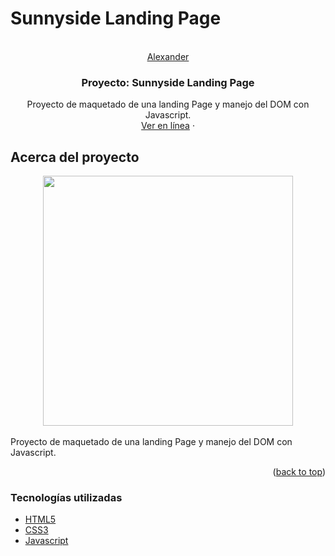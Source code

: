# Sunnyside Landing Page
<br />
<div align="center" id="top">
  <a href="https://alexander-portfolio.netlify.app/">
    Alexander
  </a>

  <h3 align="center">Proyecto: Sunnyside Landing Page</h3>

  <p align="center">
    Proyecto de maquetado de una landing Page y manejo del DOM con Javascript.
    <br />
    <a href="https://sunnyside-landingpage-frontendmentor.netlify.app/" target="_blank">Ver en línea</a>
    ·
  </p>
</div>

<!-- ABOUT THE PROJECT -->
## Acerca del proyecto

<div align="center">
    <img src="https://i.postimg.cc/YCZCp4kk/image.png" width="400px"</img> 
</div>

<br/>
        Proyecto de maquetado de una landing Page y manejo del DOM con Javascript.

<p align="right">(<a href="#top">back to top</a>)</p>

### Tecnologías utilizadas

* [HTML5](https://developer.mozilla.org/es/docs/Glossary/HTML5)
* [CSS3](https://developer.mozilla.org/es/docs/Web/CSS)
* [Javascript](https://developer.mozilla.org/es/docs/Web/JavaScript)
